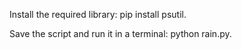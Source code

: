 Install the required library: pip install psutil.

Save the script and run it in a terminal: python rain.py.
